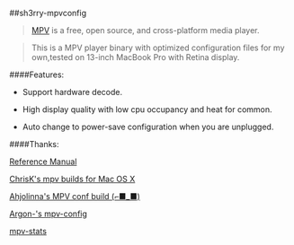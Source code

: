 ##sh3rry-mpvconfig

> [MPV](https://mpv.io/) is a free, open source, and cross-platform media player.


>This is a MPV player binary with optimized configuration files for my own,tested on 13-inch MacBook Pro with Retina display.

####Features:

* Support hardware decode.

* High display quality with low cpu occupancy and heat for common.

* Auto change to power-save configuration when you are unplugged.


####Thanks:
 
[Reference Manual](https://mpv.io/manual/master/)

[ChrisK's mpv builds for Mac OS X](http://sva.wakku.to/~chris/mpv_builds/)

[Ahjolinna's MPV conf build (⌐■_■)](https://github.com/ahjolinna/mpv-conf)

[Argon-'s mpv-config](https://github.com/Argon-/mpv-config)

[mpv-stats](https://github.com/Argon-/mpv-stats)
